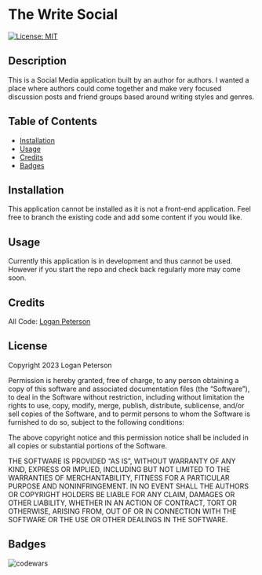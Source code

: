 # The Write Social

[![License: MIT](https://img.shields.io/badge/License-MIT-yellow.svg)](https://opensource.org/licenses/MIT)

## Description

This is a Social Media application built by an author for authors. I wanted a place where authors could come together and make very focused discussion posts and friend groups based around writing styles and genres.

## Table of Contents

- [Installation](#installation)
- [Usage](#usage)
- [Credits](#credits)
- [Badges](#badges)

## Installation

This application cannot be installed as it is not a front-end application. Feel free to branch the existing code and add some content if you would like.

## Usage

Currently this application is in development and thus cannot be used. However if you start the repo and check back regularly more may come soon.

## Credits

All Code: [Logan Peterson](https://github.com/codeDevLogan)

## License

Copyright 2023 Logan Peterson

Permission is hereby granted, free of charge, to any person obtaining a copy of this software and associated documentation files (the “Software”), to deal in the Software without restriction, including without limitation the rights to use, copy, modify, merge, publish, distribute, sublicense, and/or sell copies of the Software, and to permit persons to whom the Software is furnished to do so, subject to the following conditions:

The above copyright notice and this permission notice shall be included in all copies or substantial portions of the Software.

THE SOFTWARE IS PROVIDED “AS IS”, WITHOUT WARRANTY OF ANY KIND, EXPRESS OR IMPLIED, INCLUDING BUT NOT LIMITED TO THE WARRANTIES OF MERCHANTABILITY, FITNESS FOR A PARTICULAR PURPOSE AND NONINFRINGEMENT. IN NO EVENT SHALL THE AUTHORS OR COPYRIGHT HOLDERS BE LIABLE FOR ANY CLAIM, DAMAGES OR OTHER LIABILITY, WHETHER IN AN ACTION OF CONTRACT, TORT OR OTHERWISE, ARISING FROM, OUT OF OR IN CONNECTION WITH THE SOFTWARE OR THE USE OR OTHER DEALINGS IN THE SOFTWARE.

## Badges

![codewars](https://www.codewars.com/users/codeDevLogan/badges/small)